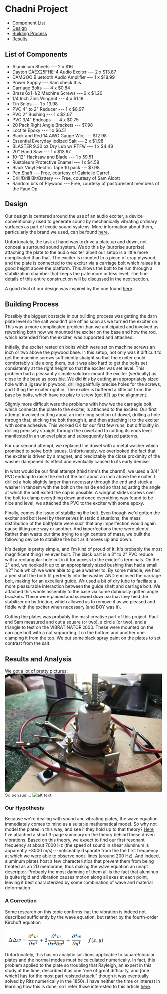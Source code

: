 # Chadni Project
- [Component List](#list-of-components)
- [Design](#design)
- [Building Process](#building-process)
- [Results](#results)
## List of Components
* Aluminium Sheets --- 2 x $16
* Dayton DAEX25FHE-4 Audio Exciter --- 2 x $13.87
* DAMGOO Bluetooth Audio Amplifier --- 1 x $18.99
* Power Supply --- Sam check this
* Carriage Bolts --- 4 x $0.84
* Brass 6x1-1/2 Machine Screws --- 6 x $1.20
* 1/4 Inch Zinc Wingnut --- 4 x $1.18
* Tin Snips --- 1 x 13.98
* PVC 4" to 2" Reducer --- 1 x $8.97
* PVC 2" Bushing --- 1 x $2.07
* PVC 3/4" Endcaps --- 4 x $0.75
* 20 Pack Right Angle Brackets --- $7.98
* Loctite Epoxy --- 1 x $6.51
* Black and Red 14 AWG Gauge Wire --- $12.98
* Essential Everyday Iodized Salt --- 2 x $1.98
* BLASTER 9.30 oz Dry Lub w/ PTFW --- 1 x $4.48
* 20" Hand Saw --- 1 x $13.97
* 10-12" Hacksaw and Blade --- 1 x $9.51
* Rustoleum Protective Enamel --- 1 x $4.58
* Black Vinyl Electric Tape 10 pack --- $7.98
* Pen Shaft --- Free, courtesy of Gabrielle Carrel
* Drill/Drill Bit/Battery --- Free, courtesy of Sam Alcott
* Random bits of Plywood --- Free, courtesy of past/present members of the Faux Op

## Design
Our design is centered around the use of an audio exciter, a device conventionally used to generate sound by mechanically vibrating ordinary surfaces as part of exotic sound systems. More information about them, particularly the brand we used, can be found [here](https://www.daytonaudio.com/category/180/exciters).

Unfortunately, the task at hand was to drive a plate up and down, not conceal a surround sound system. We do this by (surprise surprise) attaching the plate to the audio exciter, albeit our setup is a little more complicated than that. The exciter is mounted to a piece of crap plywood, and the plate is connected to the exciter via a carriage bolt which raises it a good height above the platform. This allows the bolt to be run through a stabilization chamber that keeps the plate more or less level. The fine details of this entire construction will be discussed in the next section.

A good deal of our design was inspired by the one found [here](https://www.instructables.com/Oobleck-Chladni-Plate/).

## Building Process

Possibly the biggest obstacle in out building process was getting the darn plate level so the salt wouldn't pile off as soon as we turned the exciter on. This was a more complicated problem than we anticipated and involved us reworking both how we mounted the exciter on the base and how the rod, which extended from the exciter, was supported and attached. 


Initially, the exciter rested on bolts which were set on machine screws an inch or two above the plywood base. In this setup, not only was it difficult to get the machine screws sufficiently straight so that the exciter could comfortably slide along them, but it was also hard to get the bolts set consistently at the right height so that the exciter was set level. This problem had a pleasantly simple solution: mount the exciter (vertically) as close to the base as possible. We did this by cutting an appropriately sized hole with a jigsaw in plywood, drilling painfully precise holes for the screws, and fitting the exciter right in. The exciter is buffered a little bit from the base by bolts, which have no play to screw (get it?) up the alignment. 


Slightly more difficult were the problems with how we the carriagle bolt, which connects the plate to the exciter, is attached to the exciter. Our first attempt involved cutting about an inch-long section of dowel, drilling a hole through that, sticking the bolt through it, and then attaching it to the exciter with some adhesive. This worked OK for our first few runs, but difficultly in drilling precisely straight through the dowel and to cutting its ends level manifested in an unlevel plate and subsequently biased patterns. 


For our second attempt, we replaced the dowel with a metal washer which promised to solve both issues. Unfortunately, we overlooked the fact that the exciter is driven by a magnet, and predictably the close proximity of the washer dampened its effect and eventually caused to its early demise. 

In what would be our final attempt (third time's the charm!), we used a 3/4" PVC endcap to raise the end of the bolt about an inch above the exciter. I drilled a hole slightly larger than necessary through the end and stuck a washer in tandem with the bolt on the inside end so that adjusting the angle at which the bolt exited the cap is possible. A wingnut slides screws over the bolt to clamp everything down and once everything was found to be nice and level, we attached the PVC to the exciter with some epoxy.

Finally, comes the issue of stabilizing the bolt. Even though we'd gotten the exciter and bolt level by themselves in static distuations, the mass distribution of the bolt/plate were such that any imperfection would again cause tilting one way or another. And imperfections there were plenty! Rather than waste our time trying to align centers of mass, we built the following device to stabilize the bolt as it moves up and down. 


It's design is pretty simple, and I'm kind of proud of it. It's probably the most magnificent thing I've ever built. The black part is a 3" to 2" PVC reduce with a rectangular hole cut in it for access to the exicter's terminals. On the 2" end, we hooked it up to an appropriately sized bushing that had a small 1/2" hole which we were able to glue a washer to. By some miracle, we had a pen shaft the both fit perfectly into the washer AND enclosed the carriage bolt, making for an excellent guide. We used a bit of dry lube to faciliate a more pleasurable interaction between the guide shaft and carriage bolt. We attached this whole assembly to the base via some dubiously gotten angle brackets. These were placed and screwed down so that they held the stabilizer on by friction, which allowed us to remove it as we pleased and fiddle with the exciter when necessary (and BOY was it).

Cutting the plates was probably the most creative part of this project. Paul and Sam measured and cut a square (or two), a circle (or two), and a triangle to test on the VIBRATINATOR 3000. These were mounted on the carriage bolt with a nut supporting it on the bottom and another one clamping it from the top. We put some black spray paint on the plates to set contrast from the salt.





## Results and Analysis
We got a lot of pretty pictures:
![alt text](https://github.com/salcott01/Chladni_Project/blob/main/IMG_8142.jpg)
So sensual...
![alt text](https://github.com/salcott01/Chladni_Project/blob/main/IMG_8143.jpg)
### Our Hypothesis
Because we're dealing with sound and vibrating plates, the wave equation immediately comes to mind as a suitable mathematical model. So why not model the plates in this way, and see if they hold up to that theory? [Here](https://github.com/salcott01/Chladni_Project/blob/main/thry.pdf) I've attached a short 3-page summary on the theory behind these driven vibrations. Based on this theory, we expect to find our first resonant frequency at about 7000 Hz (the speed of sound in shear aluminum is apparently ~3000 m/s)---noticeably disparate from the the first frequency at which we were able to observe nodal lines (around 200 Hz). And indeed, aluminum plates host a few characteristics that prevent them from being treated as an 2D membrane, thus making the wave equation an unapt descriptor. Probably the most damning of them all is the fact that aluminun is quite rigid and vibration causes motion along all axes at each point, leaving it best characterized by some combination of wave and material deformation.
### A Correction
Some research on this topic confirms that the vibration is indeed not described sufficiently by the wave equation, but rather by the fourth-order Kirchoff equation

![alt text](https://github.com/salcott01/Chladni_Project/blob/main/test.png)

Unfortunately, this has no analytic solutions applicable to square/circular plates and the normal modes must be calculated numerically. In fact, this problem applied to the plate so troubling that Rayleigh, an expert in this study at the time, described it as one "one of great difficulty, and [one which] has for the most part resisted attack," though it was eventually solved by Ritz numerically in the 1850s. I have neither the time or interest in learning how this is done, so I refer those interested to this article [here](http://www.unige.ch/~gander/Preprints/Ritz.pdf). 
